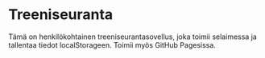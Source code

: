 # Treeniseuranta

Tämä on henkilökohtainen treeniseurantasovellus, joka toimii selaimessa ja tallentaa tiedot localStorageen. Toimii myös GitHub Pagesissa.